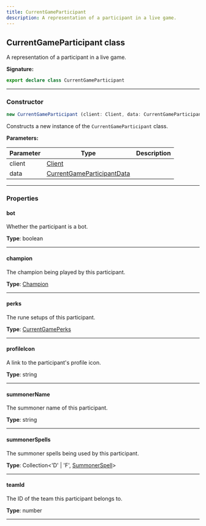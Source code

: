```yaml
---
title: CurrentGameParticipant
description: A representation of a participant in a live game.
---
```


## CurrentGameParticipant class

A representation of a participant in a live game.

**Signature:**

```ts
export declare class CurrentGameParticipant 
```

---

### Constructor

```ts
new CurrentGameParticipant (client: Client, data: CurrentGameParticipantData)
```

Constructs a new instance of the `CurrentGameParticipant` class.

**Parameters:**

| Parameter | Type | Description |
| --------- | ---- | ----------- |
| client | [Client](/shieldbow/api/Client.md) |  |
| data | [CurrentGameParticipantData](/shieldbow/api/CurrentGameParticipantData.md) |  |
---

### Properties

#### bot

Whether the participant is a bot.



**Type**: boolean

---

#### champion

The champion being played by this participant.



**Type**: [Champion](/shieldbow/api/Champion.md)

---

#### perks

The rune setups of this participant.



**Type**: [CurrentGamePerks](/shieldbow/api/CurrentGamePerks.md)

---

#### profileIcon

A link to the participant's profile icon.



**Type**: string

---

#### summonerName

The summoner name of this participant.



**Type**: string

---

#### summonerSpells

The summoner spells being used by this participant.



**Type**: Collection\<'D' \| 'F', [SummonerSpell](/shieldbow/api/SummonerSpell.md)\>

---

#### teamId

The ID of the team this participant belongs to.



**Type**: number

---

